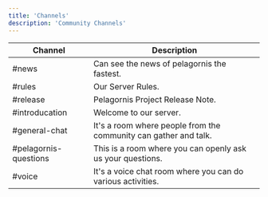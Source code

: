 ```yaml
---
title: 'Channels'
description: 'Community Channels'
---
```


|Channel|Description|
|------|---------------------|
| #news | Can see the news of pelagornis the fastest. |
| #rules | Our Server Rules. |
| #release | Pelagornis Project Release Note. |
| #introducation | Welcome to our server. |
| #general-chat | It's a room where people from the community can gather and talk. |
| #pelagornis-questions | This is a room where you can openly ask us your questions. |
| #voice | It's a voice chat room where you can do various activities. |